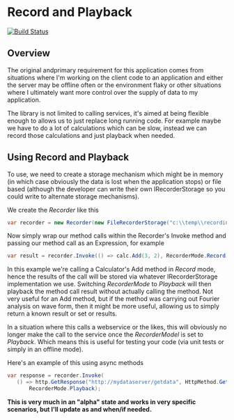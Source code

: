 # Record and Playback

[![Build Status](https://github.com/putridparrot/PutridParrot.RecordAndPlayback/actions/workflows/build.yml/badge.svg)](https://github.com/putridparrot/PutridParrot.RecordAndPlayback/actions/workflows/build.yml)

## Overview

The original andprimary requirement for this application comes from situations where I'm working on the client code
to an application and either the server may be offline often or the environment flaky or other situations
where I ultimately want more control over the supply of data to my application. 

The library is not limited to calling services, it's aimed at being flexible enough to allows us to just replace
long running code. For example maybe we have to do a lot of calculations which can be slow, instead we can 
record those calculations and just playback when needed.


## Using Record and Playback

To use, we need to create a storage mechanism which might be in memory (in which case obviously the data is lost 
when the application stops) or file based (although the developer can write their own IRecorderStorage so you 
could write to alternate storage mechanisms).

We create the _Recorder_ like this

 ```csharp
var recorder = new Recorder(new FileRecorderStorage("c:\\temp\\recordings"));
```

Now simply wrap our method calls within  the Recorder's Invoke method and 
passing our method call as an Expression, for example

```csharp
var result = recorder.Invoke(() => calc.Add(3, 2), RecorderMode.Record);
```

In this example we're calling a Calculator's Add method in _Record_ mode, hence the results
of the call will be stored via whatever IRecorderStorage implementation we use. Switching
_RecorderMode_ to _Playback_ will then playback the method call result without actually calling the 
method. Not very useful for an Add method, but if the method was carrying out Fourier analysis 
on wave form, then it might be more useful, allowing us to simply return a known result or set 
or results.

In a situation where this calls a webservice or the likes, this will obviously no longer make the 
call to the service once the _RecorderModel_ is set to _Playback_. Which means this is useful for testing 
your code (via unit tests or simply in an offline mode).

Here's an example of this using async methods

 ```csharp
var response = recorder.Invoke(
    () => http.GetResponse("http://mydataserver/getdata", HttpMethod.Get),
        RecorderMode.Playback);
```


**This is very much in an "alpha" state and works in very specific scenarios, but I'll update 
as and when/if needed.**
